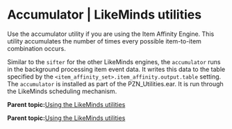 # Accumulator \| LikeMinds utilities

Use the accumulator utility if you are using the Item Affinity Engine. This utility accumulates the number of times every possible item-to-item combination occurs.

Similar to the `sifter` for the other LikeMinds engines, the `accumulator` runs in the background processing item event data. It writes this data to the table specified by the `<item_affinity_set>.item_affinity.output.table` setting. The `accumulator` is installed as part of the PZN\_Utilities.ear. It is run through the LikeMinds scheduling mechanism.

**Parent topic:**[Using the LikeMinds utilities ](../pzn/pzn_using_likeminds_utilities.md)

**Parent topic:**[Using the LikeMinds utilities ](../pzn/pzn_using_likeminds_utilities.md)

